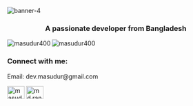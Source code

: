    ![banner-4](https://ik.imagekit.io/masudur/github-cover.png?updatedAt=1756832276579)
 

 
<h3 align="center">A passionate developer from Bangladesh</h3>

<p><img align="left" src="https://github-readme-stats.vercel.app/api/top-langs?username=masudur400&show_icons=true&locale=en&layout=compact" alt="masudur400" /></p>

<p><img align="center" src="https://github-readme-streak-stats.herokuapp.com/?user=masudur400&" alt="masudur400" /></p>

<h3 align="left">Connect with me:</h3>
<P>Email: dev.masudur@gmail.com</P>
<p align="left">
<a href="https://linkedin.com/in/masudur-rahman-55aa1026b" target="blank"><img align="center" src="https://raw.githubusercontent.com/rahuldkjain/github-profile-readme-generator/master/src/images/icons/Social/linked-in-alt.svg" alt="masudur-rahman-55aa1026b" height="30" width="40" /></a>
<a href="https://fb.com/md.rana.mia.vhai" target="blank"><img align="center" src="https://raw.githubusercontent.com/rahuldkjain/github-profile-readme-generator/master/src/images/icons/Social/facebook.svg" alt="md.rana.mia.vhai" height="30" width="40" /></a>
</p>









 












